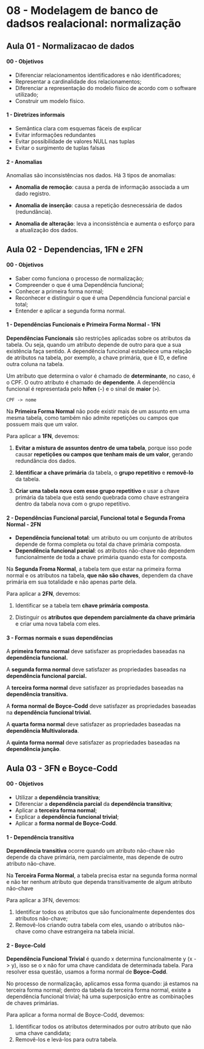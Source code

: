  

# 08 - Modelagem de banco de dadsos realacional: normalização

## Aula 01 - Normalizacao de dados

#### 00 - Objetivos

- Diferenciar relacionamentos identificadores e não identificadores;
- Representar a cardinalidade dos relacionamentos;
- Diferenciar a representação do modelo físico de acordo com o software utilizado;
- Construir um modelo físico.

#### 1 - Diretrizes informais

- Semântica clara com esquemas fáceis de explicar
- Evitar informações redundantes
- Evitar possibilidade de valores NULL nas tuplas
- Evitar o surgimento de tuplas falsas

#### 2 - Anomalias

Anomalias são inconsistências nos dados. Há 3 tipos de anomalias:

- **Anomalia de remoção**: causa a perda de informação associada a um dado registro.

- **Anomalia de inserção**: causa a repetição desnecessária de dados (redundância).

- **Anomalia de alteração**: leva a inconsistência e aumenta o esforço para a atualização dos dados.

## Aula 02 - Dependencias, 1FN e 2FN

#### 00 - Objetivos

- Saber como funciona o processo de normalização;
- Compreender o que é uma Dependência funcional;
- Conhecer a primeira forma normal;
- Reconhecer e distinguir o que é uma Dependência funcional parcial e total;
- Entender e aplicar a segunda forma normal.

#### 1 - Dependências Funcionais e **Primeira Forma Normal - 1FN**

**Dependências Funcionais** são restrições aplicadas sobre os atributos da tabela. Ou seja, quando um atributo depende de outro para que a sua existência faça sentido. A dependência funcional estabelece uma relação de atributos na tabela, por exemplo, a chave primária, que é ID, e define outra coluna na tabela.

Um atributo que determina o valor é chamado de **determinante**, no caso, é o CPF. O outro atributo é chamado de **dependente**. A dependência funcional é representada pelo **hífen** (**`-`**) e o sinal de **maior** (**`>`**).

```
CPF -> nome
```

Na **Primeira Forma Normal** não pode existir mais de um assunto em uma mesma tabela, como também não admite repetições ou campos que possuem mais que um valor.

Para aplicar a **1FN**, devemos:

1. **Evitar a mistura de assuntos dentro de uma tabela**, porque isso pode causar **repetições ou campos que tenham mais de um valor**, gerando redundância dos dados.

2. **Identificar a chave primária** da tabela, o **grupo repetitivo** e **removê-lo** da tabela.
3. **Criar uma tabela nova com esse grupo repetitivo** e usar a chave primária da tabela que está sendo quebrada como chave estrangeira dentro da tabela nova com o grupo repetitivo.

#### 2 - Dependências Funcional parcial, Funcional total e Segunda Froma Normal - 2FN

- **Dependência funcional total**: um atributo ou um conjunto de atributos depende de forma completa ou total da chave primária composta.
- **Dependência funcional parcial**: os atributos não-chave não dependem funcionalmente de toda a chave primária quando esta for composta.

Na **Segunda Froma Normal**, a tabela tem que estar na primeira forma normal e os atributos na tabela, **que não são chaves**, dependem da chave primária em sua totalidade e não apenas parte dela.

Para aplicar a **2FN**, devemos:

1. Identificar se a tabela tem **chave primária composta**.

2. Distinguir os **atributos que dependem parcialmente da chave primária** e criar uma nova tabela com eles.

#### 3 - Formas normais e suas dependências

A **primeira forma normal** deve satisfazer as propriedades baseadas na **dependência funcional.**

A **segunda forma normal** deve satisfazer as propriedades baseadas na **dependência funcional parcial.**

A **terceira forma normal** deve satisfazer as propriedades baseadas na **dependência transitiva.**

A **forma normal de Boyce-Codd** deve satisfazer as propriedades baseadas na **dependência funcional trivial.**

A **quarta forma normal** deve satisfazer as propriedades baseadas na **dependência Multivalorada**.

A **quinta forma normal** deve satisfazer as propriedades baseadas na **dependência junção**.

## Aula 03 - 3FN e Boyce-Codd

#### 00 - Objetivos

- Utilizar a **dependência transitiva**;
- Diferenciar a **dependência parcial** da **dependência transitiva**;
- Aplicar a **terceira forma normal**;
- Explicar a **dependência funcional trivial**;
- Aplicar a **forma normal de Boyce-Codd**.

#### 1 - Dependência transitiva

**Dependência transitiva** ocorre quando um atributo não-chave não depende da chave primária, nem parcialmente, mas depende de outro atributo não-chave.

Na **Terceira Forma Normal**, a tabela precisa estar na segunda forma normal e não ter nenhum atributo que dependa transitivamente de algum atributo não-chave

Para aplicar a 3FN, devemos:

1. Identificar todos os atributos que são funcionalmente dependentes dos atributos não-chave;
2. Removê-los criando outra tabela com eles, usando o atributos não-chave como chave estrangeira na tabela inicial.

#### 2 - Boyce-Cold

**Dependência Funcional Trivial** é quando x determina funcionalmente y (x -> y), isso se o x não for uma chave candidata de determinada tabela. Para resolver essa questão, usamos a forma normal de **Boyce-Codd**.

No processo de normalização, aplicamos essa forma quando: já estamos na terceira forma normal; dentro da tabela da terceira forma normal, existe a dependência funcional trivial; há uma superposição entre as combinações de chaves primárias.

Para aplicar a forma normal de Boyce-Codd, devemos:

1. Identificar todos os atributos determinados por outro atributo que não uma chave candidata;
2. Removê-los e levá-los para outra tabela.
